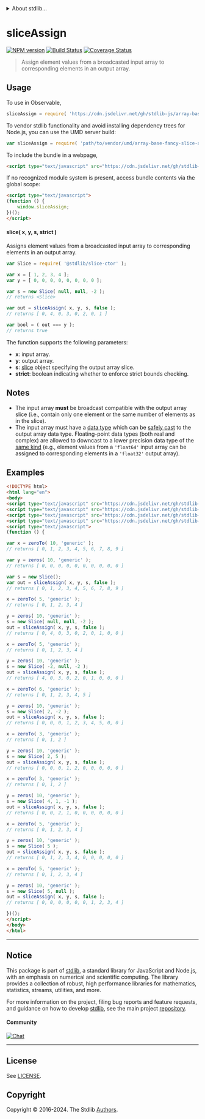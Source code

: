 <!--

@license Apache-2.0

Copyright (c) 2024 The Stdlib Authors.

Licensed under the Apache License, Version 2.0 (the "License");
you may not use this file except in compliance with the License.
You may obtain a copy of the License at

   http://www.apache.org/licenses/LICENSE-2.0

Unless required by applicable law or agreed to in writing, software
distributed under the License is distributed on an "AS IS" BASIS,
WITHOUT WARRANTIES OR CONDITIONS OF ANY KIND, either express or implied.
See the License for the specific language governing permissions and
limitations under the License.

-->


<details>
  <summary>
    About stdlib...
  </summary>
  <p>We believe in a future in which the web is a preferred environment for numerical computation. To help realize this future, we've built stdlib. stdlib is a standard library, with an emphasis on numerical and scientific computation, written in JavaScript (and C) for execution in browsers and in Node.js.</p>
  <p>The library is fully decomposable, being architected in such a way that you can swap out and mix and match APIs and functionality to cater to your exact preferences and use cases.</p>
  <p>When you use stdlib, you can be absolutely certain that you are using the most thorough, rigorous, well-written, studied, documented, tested, measured, and high-quality code out there.</p>
  <p>To join us in bringing numerical computing to the web, get started by checking us out on <a href="https://github.com/stdlib-js/stdlib">GitHub</a>, and please consider <a href="https://opencollective.com/stdlib">financially supporting stdlib</a>. We greatly appreciate your continued support!</p>
</details>

# sliceAssign

[![NPM version][npm-image]][npm-url] [![Build Status][test-image]][test-url] [![Coverage Status][coverage-image]][coverage-url] <!-- [![dependencies][dependencies-image]][dependencies-url] -->

> Assign element values from a broadcasted input array to corresponding elements in an output array.

<!-- Section to include introductory text. Make sure to keep an empty line after the intro `section` element and another before the `/section` close. -->

<section class="intro">

</section>

<!-- /.intro -->

<!-- Package usage documentation. -->



<section class="usage">

## Usage

To use in Observable,

```javascript
sliceAssign = require( 'https://cdn.jsdelivr.net/gh/stdlib-js/array-base-fancy-slice-assign@v0.2.0-umd/browser.js' )
```

To vendor stdlib functionality and avoid installing dependency trees for Node.js, you can use the UMD server build:

```javascript
var sliceAssign = require( 'path/to/vendor/umd/array-base-fancy-slice-assign/index.js' )
```

To include the bundle in a webpage,

```html
<script type="text/javascript" src="https://cdn.jsdelivr.net/gh/stdlib-js/array-base-fancy-slice-assign@v0.2.0-umd/browser.js"></script>
```

If no recognized module system is present, access bundle contents via the global scope:

```html
<script type="text/javascript">
(function () {
    window.sliceAssign;
})();
</script>
```

#### slice( x, y, s, strict )

Assigns element values from a broadcasted input array to corresponding elements in an output array.

```javascript
var Slice = require( '@stdlib/slice-ctor' );

var x = [ 1, 2, 3, 4 ];
var y = [ 0, 0, 0, 0, 0, 0, 0, 0 ];

var s = new Slice( null, null, -2 );
// returns <Slice>

var out = sliceAssign( x, y, s, false );
// returns [ 0, 4, 0, 3, 0, 2, 0, 1 ]

var bool = ( out === y );
// returns true
```

The function supports the following parameters:

-   **x**: input array.
-   **y**: output array.
-   **s**: [slice][@stdlib/slice/ctor] object specifying the output array slice.
-   **strict**: boolean indicating whether to enforce strict bounds checking.

</section>

<!-- /.usage -->

<!-- Package usage notes. Make sure to keep an empty line after the `section` element and another before the `/section` close. -->

<section class="notes">

## Notes

-   The input array **must** be broadcast compatible with the output array slice (i.e., contain only one element or the same number of elements as in the slice).
-   The input array must have a [data type][@stdlib/array/dtypes] which can be [safely cast][@stdlib/array/safe-casts] to the output array data type. Floating-point data types (both real and complex) are allowed to downcast to a lower precision data type of the [same kind][@stdlib/array/same-kind-casts] (e.g., element values from a `'float64'` input array can be assigned to corresponding elements in a `'float32'` output array).

</section>

<!-- /.notes -->

<!-- Package usage examples. -->

<section class="examples">

## Examples

<!-- eslint no-undef: "error" -->

```html
<!DOCTYPE html>
<html lang="en">
<body>
<script type="text/javascript" src="https://cdn.jsdelivr.net/gh/stdlib-js/array-zero-to@umd/browser.js"></script>
<script type="text/javascript" src="https://cdn.jsdelivr.net/gh/stdlib-js/array-zeros@umd/browser.js"></script>
<script type="text/javascript" src="https://cdn.jsdelivr.net/gh/stdlib-js/slice-ctor@umd/browser.js"></script>
<script type="text/javascript" src="https://cdn.jsdelivr.net/gh/stdlib-js/array-base-fancy-slice-assign@v0.2.0-umd/browser.js"></script>
<script type="text/javascript">
(function () {

var x = zeroTo( 10, 'generic' );
// returns [ 0, 1, 2, 3, 4, 5, 6, 7, 8, 9 ]

var y = zeros( 10, 'generic' );
// returns [ 0, 0, 0, 0, 0, 0, 0, 0, 0, 0 ]

var s = new Slice();
var out = sliceAssign( x, y, s, false );
// returns [ 0, 1, 2, 3, 4, 5, 6, 7, 8, 9 ]

x = zeroTo( 5, 'generic' );
// returns [ 0, 1, 2, 3, 4 ]

y = zeros( 10, 'generic' );
s = new Slice( null, null, -2 );
out = sliceAssign( x, y, s, false );
// returns [ 0, 4, 0, 3, 0, 2, 0, 1, 0, 0 ]

x = zeroTo( 5, 'generic' );
// returns [ 0, 1, 2, 3, 4 ]

y = zeros( 10, 'generic' );
s = new Slice( -2, null, -2 );
out = sliceAssign( x, y, s, false );
// returns [ 4, 0, 3, 0, 2, 0, 1, 0, 0, 0 ]

x = zeroTo( 6, 'generic' );
// returns [ 0, 1, 2, 3, 4, 5 ]

y = zeros( 10, 'generic' );
s = new Slice( 2, -2 );
out = sliceAssign( x, y, s, false );
// returns [ 0, 0, 0, 1, 2, 3, 4, 5, 0, 0 ]

x = zeroTo( 3, 'generic' );
// returns [ 0, 1, 2 ]

y = zeros( 10, 'generic' );
s = new Slice( 2, 5 );
out = sliceAssign( x, y, s, false );
// returns [ 0, 0, 0, 1, 2, 0, 0, 0, 0, 0 ]

x = zeroTo( 3, 'generic' );
// returns [ 0, 1, 2 ]

y = zeros( 10, 'generic' );
s = new Slice( 4, 1, -1 );
out = sliceAssign( x, y, s, false );
// returns [ 0, 0, 2, 1, 0, 0, 0, 0, 0, 0 ]

x = zeroTo( 5, 'generic' );
// returns [ 0, 1, 2, 3, 4 ]

y = zeros( 10, 'generic' );
s = new Slice( 5 );
out = sliceAssign( x, y, s, false );
// returns [ 0, 1, 2, 3, 4, 0, 0, 0, 0, 0 ]

x = zeroTo( 5, 'generic' );
// returns [ 0, 1, 2, 3, 4 ]

y = zeros( 10, 'generic' );
s = new Slice( 5, null );
out = sliceAssign( x, y, s, false );
// returns [ 0, 0, 0, 0, 0, 0, 1, 2, 3, 4 ]

})();
</script>
</body>
</html>
```

</section>

<!-- /.examples -->

<!-- Section to include cited references. If references are included, add a horizontal rule *before* the section. Make sure to keep an empty line after the `section` element and another before the `/section` close. -->

<section class="references">

</section>

<!-- /.references -->

<!-- Section for related `stdlib` packages. Do not manually edit this section, as it is automatically populated. -->

<section class="related">

</section>

<!-- /.related -->

<!-- Section for all links. Make sure to keep an empty line after the `section` element and another before the `/section` close. -->


<section class="main-repo" >

* * *

## Notice

This package is part of [stdlib][stdlib], a standard library for JavaScript and Node.js, with an emphasis on numerical and scientific computing. The library provides a collection of robust, high performance libraries for mathematics, statistics, streams, utilities, and more.

For more information on the project, filing bug reports and feature requests, and guidance on how to develop [stdlib][stdlib], see the main project [repository][stdlib].

#### Community

[![Chat][chat-image]][chat-url]

---

## License

See [LICENSE][stdlib-license].


## Copyright

Copyright &copy; 2016-2024. The Stdlib [Authors][stdlib-authors].

</section>

<!-- /.stdlib -->

<!-- Section for all links. Make sure to keep an empty line after the `section` element and another before the `/section` close. -->

<section class="links">

[npm-image]: http://img.shields.io/npm/v/@stdlib/array-base-fancy-slice-assign.svg
[npm-url]: https://npmjs.org/package/@stdlib/array-base-fancy-slice-assign

[test-image]: https://github.com/stdlib-js/array-base-fancy-slice-assign/actions/workflows/test.yml/badge.svg?branch=v0.2.0
[test-url]: https://github.com/stdlib-js/array-base-fancy-slice-assign/actions/workflows/test.yml?query=branch:v0.2.0

[coverage-image]: https://img.shields.io/codecov/c/github/stdlib-js/array-base-fancy-slice-assign/main.svg
[coverage-url]: https://codecov.io/github/stdlib-js/array-base-fancy-slice-assign?branch=main

<!--

[dependencies-image]: https://img.shields.io/david/stdlib-js/array-base-fancy-slice-assign.svg
[dependencies-url]: https://david-dm.org/stdlib-js/array-base-fancy-slice-assign/main

-->

[chat-image]: https://img.shields.io/gitter/room/stdlib-js/stdlib.svg
[chat-url]: https://app.gitter.im/#/room/#stdlib-js_stdlib:gitter.im

[stdlib]: https://github.com/stdlib-js/stdlib

[stdlib-authors]: https://github.com/stdlib-js/stdlib/graphs/contributors

[umd]: https://github.com/umdjs/umd
[es-module]: https://developer.mozilla.org/en-US/docs/Web/JavaScript/Guide/Modules

[deno-url]: https://github.com/stdlib-js/array-base-fancy-slice-assign/tree/deno
[deno-readme]: https://github.com/stdlib-js/array-base-fancy-slice-assign/blob/deno/README.md
[umd-url]: https://github.com/stdlib-js/array-base-fancy-slice-assign/tree/umd
[umd-readme]: https://github.com/stdlib-js/array-base-fancy-slice-assign/blob/umd/README.md
[esm-url]: https://github.com/stdlib-js/array-base-fancy-slice-assign/tree/esm
[esm-readme]: https://github.com/stdlib-js/array-base-fancy-slice-assign/blob/esm/README.md
[branches-url]: https://github.com/stdlib-js/array-base-fancy-slice-assign/blob/main/branches.md

[stdlib-license]: https://raw.githubusercontent.com/stdlib-js/array-base-fancy-slice-assign/main/LICENSE

[@stdlib/slice/ctor]: https://github.com/stdlib-js/slice-ctor/tree/umd

[@stdlib/array/dtypes]: https://github.com/stdlib-js/array-dtypes/tree/umd

[@stdlib/array/safe-casts]: https://github.com/stdlib-js/array-safe-casts/tree/umd

[@stdlib/array/same-kind-casts]: https://github.com/stdlib-js/array-same-kind-casts/tree/umd

</section>

<!-- /.links -->
